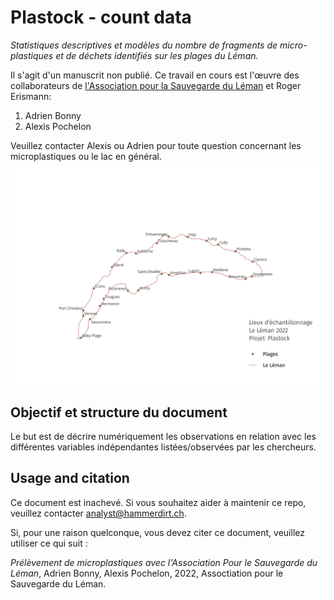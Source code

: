 # Plastock - count data

*Statistiques descriptives et modèles du nombre de fragments de micro-plastiques et de déchets identifiés sur les plages du Léman.*

Il s'agit d'un manuscrit non publié. Ce travail en cours est l'œuvre des
collaborateurs de [l'Association pour la Sauvegarde du Léman](https://asleman.org/) et Roger Erismann:

1. Adrien Bonny
2. Alexis Pochelon


Veuillez contacter Alexis ou Adrien pour toute question concernant les microplastiques ou le lac en général.
![map](resources/maps/intro_map.jpeg)


## Objectif et structure du document

Le but est de décrire numériquement les observations en relation avec les différentes variables indépendantes listées/observées par les chercheurs. 

## Usage and citation

Ce document est inachevé. Si vous souhaitez aider à maintenir ce repo, veuillez contacter analyst@hammerdirt.ch.

Si, pour une raison quelconque, vous devez citer ce document, veuillez utiliser ce qui suit :

*Prélèvement de microplastiques avec l'Association Pour le Sauvegarde du Léman*, Adrien Bonny, Alexis Pochelon, 2022, Assoctiation pour le Sauvegarde du Léman.
